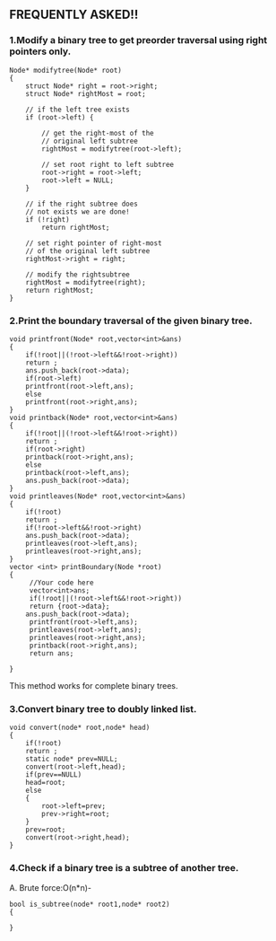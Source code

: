 ## FREQUENTLY ASKED!!
### 1.Modify a binary tree to get preorder traversal using right pointers only.
```
Node* modifytree(Node* root) 
{ 
    struct Node* right = root->right; 
    struct Node* rightMost = root; 
  
    // if the left tree exists 
    if (root->left) { 
  
        // get the right-most of the 
        // original left subtree 
        rightMost = modifytree(root->left); 
  
        // set root right to left subtree 
        root->right = root->left; 
        root->left = NULL; 
    } 
  
    // if the right subtree does 
    // not exists we are done! 
    if (!right)  
        return rightMost; 
  
    // set right pointer of right-most 
    // of the original left subtree 
    rightMost->right = right; 
  
    // modify the rightsubtree 
    rightMost = modifytree(right); 
    return rightMost; 
} 
```
### 2.Print the boundary traversal of the given binary tree.
```
void printfront(Node* root,vector<int>&ans)
{
    if(!root||(!root->left&&!root->right))
    return ;
    ans.push_back(root->data);
    if(root->left)
    printfront(root->left,ans);
    else
    printfront(root->right,ans);
}
void printback(Node* root,vector<int>&ans)
{
    if(!root||(!root->left&&!root->right))
    return ;
    if(root->right)
    printback(root->right,ans);
    else
    printback(root->left,ans);
    ans.push_back(root->data);
}
void printleaves(Node* root,vector<int>&ans)
{
    if(!root)
    return ;
    if(!root->left&&!root->right)
    ans.push_back(root->data);
    printleaves(root->left,ans);
    printleaves(root->right,ans);
}
vector <int> printBoundary(Node *root)
{
     //Your code here
     vector<int>ans;
     if(!root||(!root->left&&!root->right))
     return {root->data};
    ans.push_back(root->data);
     printfront(root->left,ans);
     printleaves(root->left,ans);
     printleaves(root->right,ans);
     printback(root->right,ans);
     return ans;
     
}
```
This method works for complete binary trees.
### 3.Convert binary tree to doubly linked list.
```
void convert(node* root,node* head)
{
    if(!root)
    return ;
    static node* prev=NULL;
    convert(root->left,head);
    if(prev==NULL)
    head=root;
    else
    {
        root->left=prev;
        prev->right=root;
    }
    prev=root;
    convert(root->right,head);
}
```
### 4.Check if a binary tree is a subtree of another tree.
A. Brute force:O(n*n)-
```
bool is_subtree(node* root1,node* root2)
{
    
}